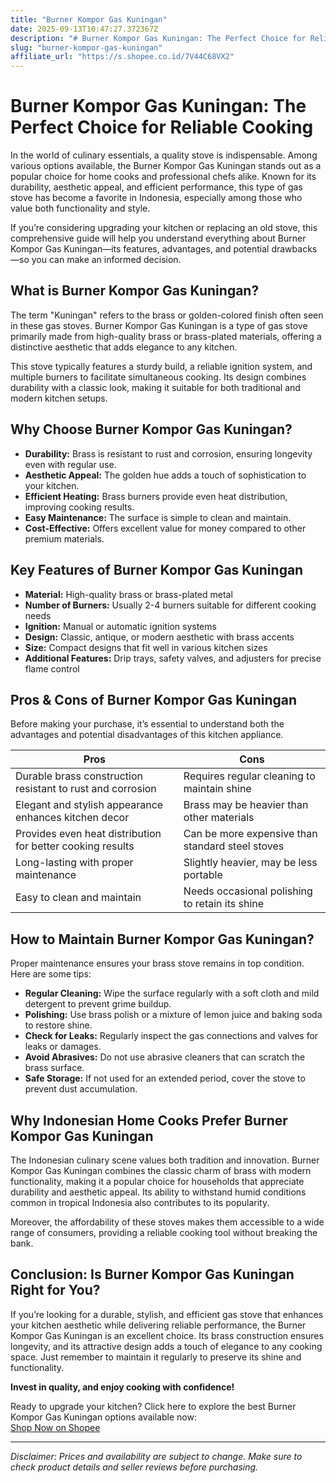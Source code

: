 ```yaml
---
title: "Burner Kompor Gas Kuningan"
date: 2025-09-13T10:47:27.372367Z
description: "# Burner Kompor Gas Kuningan: The Perfect Choice for Reliable Cooking..."
slug: "burner-kompor-gas-kuningan"
affiliate_url: "https://s.shopee.co.id/7V44C68VX2"
---
```

# Burner Kompor Gas Kuningan: The Perfect Choice for Reliable Cooking

In the world of culinary essentials, a quality stove is indispensable. Among various options available, the Burner Kompor Gas Kuningan stands out as a popular choice for home cooks and professional chefs alike. Known for its durability, aesthetic appeal, and efficient performance, this type of gas stove has become a favorite in Indonesia, especially among those who value both functionality and style.

If you’re considering upgrading your kitchen or replacing an old stove, this comprehensive guide will help you understand everything about Burner Kompor Gas Kuningan—its features, advantages, and potential drawbacks—so you can make an informed decision.

## What is Burner Kompor Gas Kuningan?

The term "Kuningan" refers to the brass or golden-colored finish often seen in these gas stoves. Burner Kompor Gas Kuningan is a type of gas stove primarily made from high-quality brass or brass-plated materials, offering a distinctive aesthetic that adds elegance to any kitchen.

This stove typically features a sturdy build, a reliable ignition system, and multiple burners to facilitate simultaneous cooking. Its design combines durability with a classic look, making it suitable for both traditional and modern kitchen setups.

## Why Choose Burner Kompor Gas Kuningan?

- **Durability:** Brass is resistant to rust and corrosion, ensuring longevity even with regular use.
- **Aesthetic Appeal:** The golden hue adds a touch of sophistication to your kitchen.
- **Efficient Heating:** Brass burners provide even heat distribution, improving cooking results.
- **Easy Maintenance:** The surface is simple to clean and maintain.
- **Cost-Effective:** Offers excellent value for money compared to other premium materials.

## Key Features of Burner Kompor Gas Kuningan

- **Material:** High-quality brass or brass-plated metal
- **Number of Burners:** Usually 2-4 burners suitable for different cooking needs
- **Ignition:** Manual or automatic ignition systems
- **Design:** Classic, antique, or modern aesthetic with brass accents
- **Size:** Compact designs that fit well in various kitchen sizes
- **Additional Features:** Drip trays, safety valves, and adjusters for precise flame control

## Pros & Cons of Burner Kompor Gas Kuningan

Before making your purchase, it’s essential to understand both the advantages and potential disadvantages of this kitchen appliance.

| **Pros** | **Cons** |
|------------|--------------|
| Durable brass construction resistant to rust and corrosion | Requires regular cleaning to maintain shine |
| Elegant and stylish appearance enhances kitchen decor | Brass may be heavier than other materials |
| Provides even heat distribution for better cooking results | Can be more expensive than standard steel stoves |
| Long-lasting with proper maintenance | Slightly heavier, may be less portable |
| Easy to clean and maintain | Needs occasional polishing to retain its shine |

## How to Maintain Burner Kompor Gas Kuningan?

Proper maintenance ensures your brass stove remains in top condition. Here are some tips:

- **Regular Cleaning:** Wipe the surface regularly with a soft cloth and mild detergent to prevent grime buildup.
- **Polishing:** Use brass polish or a mixture of lemon juice and baking soda to restore shine.
- **Check for Leaks:** Regularly inspect the gas connections and valves for leaks or damages.
- **Avoid Abrasives:** Do not use abrasive cleaners that can scratch the brass surface.
- **Safe Storage:** If not used for an extended period, cover the stove to prevent dust accumulation.

## Why Indonesian Home Cooks Prefer Burner Kompor Gas Kuningan

The Indonesian culinary scene values both tradition and innovation. Burner Kompor Gas Kuningan combines the classic charm of brass with modern functionality, making it a popular choice for households that appreciate durability and aesthetic appeal. Its ability to withstand humid conditions common in tropical Indonesia also contributes to its popularity.

Moreover, the affordability of these stoves makes them accessible to a wide range of consumers, providing a reliable cooking tool without breaking the bank.

## Conclusion: Is Burner Kompor Gas Kuningan Right for You?

If you’re looking for a durable, stylish, and efficient gas stove that enhances your kitchen aesthetic while delivering reliable performance, the Burner Kompor Gas Kuningan is an excellent choice. Its brass construction ensures longevity, and its attractive design adds a touch of elegance to any cooking space. Just remember to maintain it regularly to preserve its shine and functionality.

**Invest in quality, and enjoy cooking with confidence!**

Ready to upgrade your kitchen? Click here to explore the best Burner Kompor Gas Kuningan options available now:  
[Shop Now on Shopee](https://s.shopee.co.id/7V44C68VX2)

---

*Disclaimer: Prices and availability are subject to change. Make sure to check product details and seller reviews before purchasing.*
